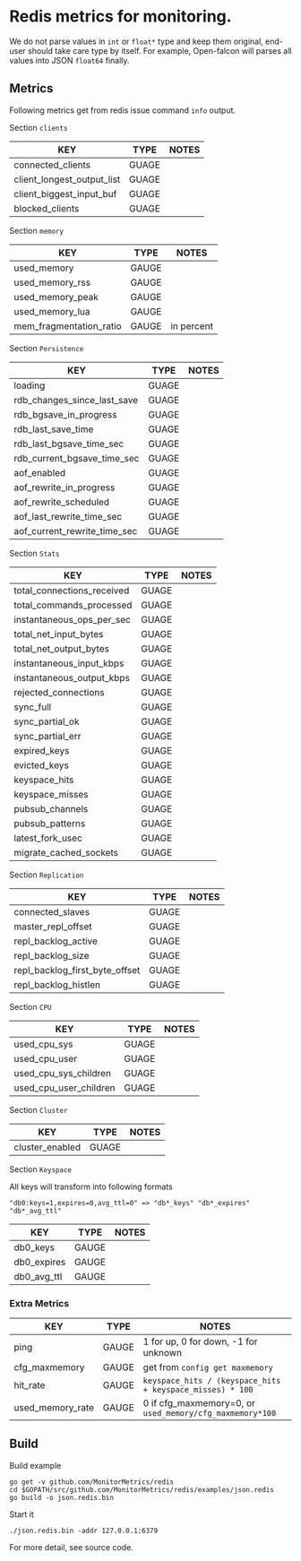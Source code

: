 # Redis metrics for monitoring.

We do not parse values in `int` or `float*` type and keep them original, end-user should take care type by itself.
For example, Open-falcon will parses all values into JSON `float64` finally.


## Metrics

Following metrics get from redis issue command `info` output.

Section `clients`

| KEY | TYPE | NOTES |
|-----|------|-------|
| connected_clients | GUAGE |
| client_longest_output_list | GUAGE |
| client_biggest_input_buf | GUAGE |
| blocked_clients | GUAGE |

Section `memory`

| KEY | TYPE | NOTES |
|-----|------|-------|
| used_memory | GAUGE  |
| used_memory_rss | GAUGE |
| used_memory_peak | GAUGE |
| used_memory_lua | GAUGE |
| mem_fragmentation_ratio | GAUGE | in percent |


Section `Persistence`

| KEY | TYPE | NOTES |
|-----|------|-------|
| loading | GUAGE |
| rdb_changes_since_last_save | GUAGE |
| rdb_bgsave_in_progress | GUAGE |
| rdb_last_save_time  | GUAGE |
| rdb_last_bgsave_time_sec | GUAGE |
| rdb_current_bgsave_time_sec | GUAGE |
| aof_enabled | GUAGE |
| aof_rewrite_in_progress | GUAGE |
| aof_rewrite_scheduled | GUAGE |
| aof_last_rewrite_time_sec | GUAGE |
| aof_current_rewrite_time_sec | GUAGE |


Section `Stats`

| KEY | TYPE | NOTES |
|-----|------|-------|
| total_connections_received | GUAGE |
| total_commands_processed | GUAGE |
| instantaneous_ops_per_sec | GUAGE |
| total_net_input_bytes | GUAGE |
| total_net_output_bytes | GUAGE |
| instantaneous_input_kbps  | GUAGE |
| instantaneous_output_kbps | GUAGE |
| rejected_connections | GUAGE |
| sync_full | GUAGE |
| sync_partial_ok | GUAGE |
| sync_partial_err | GUAGE |
| expired_keys | GUAGE |
| evicted_keys | GUAGE |
| keyspace_hits | GUAGE |
| keyspace_misses | GUAGE |
| pubsub_channels | GUAGE |
| pubsub_patterns | GUAGE |
| latest_fork_usec | GUAGE |
| migrate_cached_sockets | GUAGE |


Section `Replication`

| KEY | TYPE | NOTES |
|-----|------|-------|
| connected_slaves | GUAGE |
| master_repl_offset | GUAGE |
| repl_backlog_active | GUAGE |
| repl_backlog_size | GUAGE |
| repl_backlog_first_byte_offset | GUAGE |
| repl_backlog_histlen | GUAGE |

Section `CPU`

| KEY | TYPE | NOTES |
|-----|------|-------|
| used_cpu_sys | GUAGE |
| used_cpu_user | GUAGE |
| used_cpu_sys_children | GUAGE |
| used_cpu_user_children | GUAGE |

Section `Cluster`

| KEY | TYPE | NOTES |
|-----|------|-------|
| cluster_enabled | GUAGE |


Section `Keyspace`


All keys  will transform into following formats

	"db0:keys=1,expires=0,avg_ttl=0" => "db*_keys" "db*_expires" "db*_avg_ttl"


| KEY | TYPE | NOTES |
|-----|------|-------|
| db0_keys | GAUGE |
| db0_expires | GAUGE |
| db0_avg_ttl | GAUGE |


### Extra Metrics

| KEY | TYPE | NOTES |
|-----|------|-------|
| ping | GAUGE | 1 for up, 0 for down, -1 for unknown |
| cfg_maxmemory | GAUGE | get from `config get maxmemory` |
| hit_rate | GAUGE | `keyspace_hits / (keyspace_hits + keyspace_misses) * 100` |
| used_memory_rate | GAUGE | 0 if cfg_maxmemory=0, or `used_memory/cfg_maxmemory*100`  |


## Build

Build example

	go get -v github.com/MonitorMetrics/redis
	cd $GOPATH/src/github.com/MonitorMetrics/redis/examples/json.redis
	go build -o json.redis.bin


Start it

	./json.redis.bin -addr 127.0.0.1:6379

For more detail, see source code.




